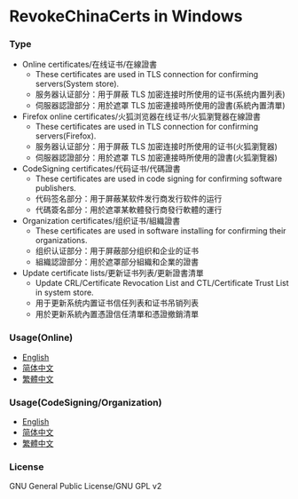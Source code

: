 ﻿RevokeChinaCerts in Windows
==============

### Type
* Online certificates/在线证书/在線證書
    * These certificates are used in TLS connection for confirming servers(System store).
    * 服务器认证部分：用于屏蔽 TLS 加密连接时所使用的证书(系统内置列表)
    * 伺服器認證部分：用於遮罩 TLS 加密連接時所使用的證書(系統內置清單)
* Firefox online certificates/火狐浏览器在线证书/火狐瀏覽器在線證書
    * These certificates are used in TLS connection for confirming servers(Firefox).
    * 服务器认证部分：用于屏蔽 TLS 加密连接时所使用的证书(火狐瀏覽器)
    * 伺服器認證部分：用於遮罩 TLS 加密連接時所使用的證書(火狐瀏覽器)
* CodeSigning certificates/代码证书/代碼證書
    * These certificates are used in code signing for confirming software publishers.
    * 代码签名部分：用于屏蔽某软件发行商发行软件的运行
    * 代碼簽名部分：用於遮罩某軟體發行商發行軟體的運行
* Organization certificates/组织证书/組織證書
    * These certificates are used in software installing for confirming their organizations.
    * 组织认证部分：用于屏蔽部分组织和企业的证书
    * 組織認證部分：用於遮罩部分組織和企業的證書
* Update certificate lists/更新证书列表/更新證書清單
    * Update CRL/Certificate Revocation List and CTL/Certificate Trust List in system store.
    * 用于更新系统内置证书信任列表和证书吊销列表
    * 用於更新系統內置憑證信任清單和憑證撤銷清單

### Usage(Online)
* [English](https://github.com/chengr28/RevokeChinaCerts/wiki/ReadMe_Online)
* [简体中文](https://github.com/chengr28/RevokeChinaCerts/wiki/ReadMe_Online(zh_Hans))
* [繁體中文](https://github.com/chengr28/RevokeChinaCerts/wiki/ReadMe_Online(zh_Hant))

### Usage(CodeSigning/Organization)
* [English](https://github.com/chengr28/RevokeChinaCerts/wiki/ReadMe_CodeSigning_Organization)
* [简体中文](https://github.com/chengr28/RevokeChinaCerts/wiki/ReadMe_CodeSigning_Organization(zh_Hans))
* [繁體中文](https://github.com/chengr28/RevokeChinaCerts/wiki/ReadMe_CodeSigning_Organization(zh_Hant))

### License
GNU General Public License/GNU GPL v2
